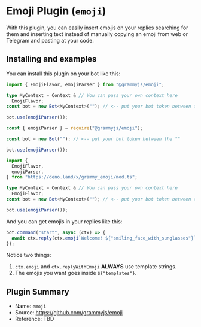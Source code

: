 # Emoji Plugin (`emoji`)

With this plugin, you can easily insert emojis on your replies searching for them and inserting text instead of manually copying an emoji from web or Telegram and pasting at your code.

## Installing and examples

You can install this plugin on your bot like this:

<CodeGroup>
  <CodeGroupItem title="TypeScript" active>

```ts
import { EmojiFlavor, emojiParser } from "@grammyjs/emoji";

type MyContext = Context & // You can pass your own context here
  EmojiFlavor;
const bot = new Bot<MyContext>(""); // <-- put your bot token between the ""

bot.use(emojiParser());
```

</CodeGroupItem>
  <CodeGroupItem title="JavaScript">

```js
const { emojiParser } = require("@grammyjs/emoji");

const bot = new Bot(""); // <-- put your bot token between the ""

bot.use(emojiParser());
```

</CodeGroupItem>
  <CodeGroupItem title="Deno">

```ts
import {
  EmojiFlavor,
  emojiParser,
} from "https://deno.land/x/grammy_emoji/mod.ts";

type MyContext = Context & // You can pass your own context here
  EmojiFlavor;
const bot = new Bot<MyContext>(""); // <-- put your bot token between the ""

bot.use(emojiParser());
```

</CodeGroupItem>
</CodeGroup>

And you can get emojis in your replies like this:

```js
bot.command("start", async (ctx) => {
  await ctx.reply(ctx.emoji`Welcome! ${"smiling_face_with_sunglasses"}`);
});
```

Notice two things:

1. `ctx.emoji` and `ctx.replyWithEmoji` **ALWAYS** use template strings.
2. The emojis you want goes inside `${"templates"}`.

## Plugin Summary

- Name: `emoji`
- Source: <https://github.com/grammyjs/emoji>
- Reference: TBD
